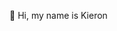 👋 Hi, my name is Kieron

<!---
ItsMeToast/ItsMeToast is a ✨ special ✨ repository because its `README.md` (this file) appears on your GitHub profile.
You can click the Preview link to take a look at your changes.
--->
